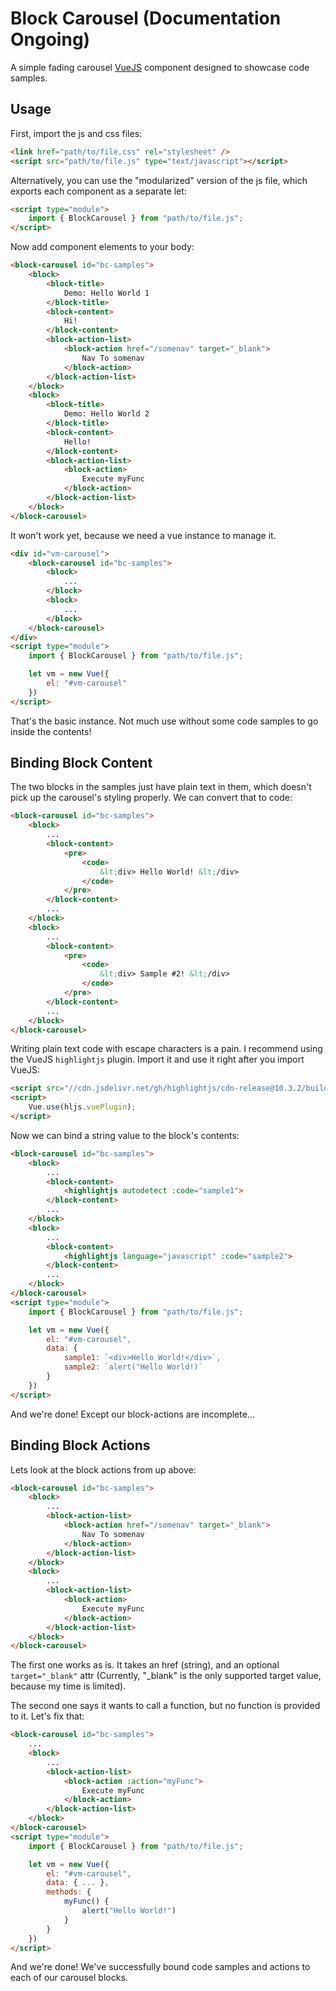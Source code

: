 # Block Carousel (Documentation Ongoing)
A simple fading carousel [VueJS](https://vuejs.org) component designed to showcase code samples.

## Usage
First, import the js and css files:

```html
<link href="path/to/file.css" rel="stylesheet" />
<script src="path/to/file.js" type="text/javascript"></script>
```

Alternatively, you can use the "modularized" version of the js file, which exports each component as a separate let:

```html
<script type="module">
    import { BlockCarousel } from "path/to/file.js";
</script>
```

Now add component elements to your body:

```html
<block-carousel id="bc-samples">
    <block>
        <block-title>
            Demo: Hello World 1
        </block-title>
        <block-content>
            Hi!
        </block-content>
        <block-action-list>
            <block-action href="/somenav" target="_blank">
                Nav To somenav
            </block-action>
        </block-action-list>
    </block>
    <block>
        <block-title>
            Demo: Hello World 2
        </block-title>
        <block-content>
            Hello!
        </block-content>
        <block-action-list>
            <block-action>
                Execute myFunc
            </block-action>
        </block-action-list>
    </block>
</block-carousel>
```

It won't work yet, because we need a vue instance to manage it.

```html
<div id="vm-carousel">
    <block-carousel id="bc-samples">
        <block>
            ...
        </block>
        <block>
            ...
        </block>
    </block-carousel>
</div>
<script type="module">
    import { BlockCarousel } from "path/to/file.js";

    let vm = new Vue({
        el: "#vm-carousel"
    })
</script>
```

That's the basic instance. Not much use without some code samples to go inside the contents!

## Binding Block Content
The two blocks in the samples just have plain text in them, which doesn't pick up the carousel's styling properly. We can convert that to code:

```html
<block-carousel id="bc-samples">
    <block>
        ...
        <block-content>
            <pre>
                <code>
                    &lt;div> Hello World! &lt;/div>
                </code>
            </pre>
        </block-content>
        ...
    </block>
    <block>
        ...
        <block-content>
            <pre>
                <code>
                    &lt;div> Sample #2! &lt;/div>
                </code>
            </pre>
        </block-content>
        ...
    </block>
</block-carousel>
```

Writing plain text code with escape characters is a pain. I recommend using the VueJS `highlightjs` plugin. Import it and use it right after you import VueJS:

```html
<script src="//cdn.jsdelivr.net/gh/highlightjs/cdn-release@10.3.2/build/highlight.min.js"></script>
<script>
    Vue.use(hljs.vuePlugin);
</script>
```

Now we can bind a string value to the block's contents:

```html
<block-carousel id="bc-samples">
    <block>
        ...
        <block-content>
            <highlightjs autodetect :code="sample1">
        </block-content>
        ...
    </block>
    <block>
        ...
        <block-content>
            <highlightjs language="javascript" :code="sample2">
        </block-content>
        ...
    </block>
</block-carousel>
<script type="module">
    import { BlockCarousel } from "path/to/file.js";

    let vm = new Vue({
        el: "#vm-carousel",
        data: {
            sample1: `<div>Hello World!</div>`,
            sample2: `alert("Hello World!)`
        }
    })
</script>
```

And we're done! Except our block-actions are incomplete...

## Binding Block Actions
Lets look at the block actions from up above:

```html
<block-carousel id="bc-samples">
    <block>
        ...
        <block-action-list>
            <block-action href="/somenav" target="_blank">
                Nav To somenav
            </block-action>
        </block-action-list>
    </block>
    <block>
        ...
        <block-action-list>
            <block-action>
                Execute myFunc
            </block-action>
        </block-action-list>
    </block>
</block-carousel>
```

The first one works as is. It takes an href (string), and an optional `target="_blank"` attr (Currently, "_blank" is the only supported target value, because my time is limited).
  

The second one says it wants to call a function, but no function is provided to it. Let's fix that:

```html
<block-carousel id="bc-samples">
    ...
    <block>
        ...
        <block-action-list>
            <block-action :action="myFunc">
                Execute myFunc
            </block-action>
        </block-action-list>
    </block>
</block-carousel>
<script type="module">
    import { BlockCarousel } from "path/to/file.js";

    let vm = new Vue({
        el: "#vm-carousel",
        data: { ... },
        methods: {
            myFunc() {
                alert("Hello World!")
            }
        }
    })
</script>
```

And we're done! We've successfully bound code samples and actions to each of our carousel blocks. 

